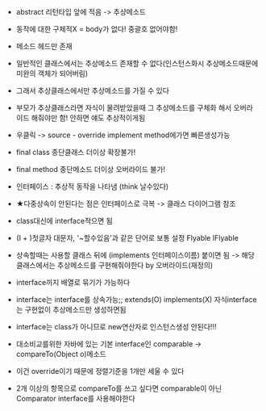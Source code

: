 - abstract 리턴타입 앞에 적음 -> 추상메소드
- 동작에 대한 구체적X = body가 없다! 중괄호 없어야함!
- 메소드 헤드만 존재
- 일반적인 클래스에서는 추상메소드 존재할 수 없다(인스턴스화시 추상메소드때문에 미완의 객체가 되어버림)
- 그래서 추상클래스에서만 추상메소드를 가질 수 있다
- 부모가 추상클래스라면 자식이 물려받았을때 그 추상메소드를 구체화 해서 오버라이드 해줘야만 함! 안하면 얘도 추상적이게됨
- 우클릭 -> source - override implement method에가면 빠른생성가능

- final class 종단클래스 더이상 확장불가!
- final method 종단메소드 더이상 오버라이드 불가!

- 인터페이스 : 추상적 동작을 나타냄 (think 날수있다)
- ★다중상속이 안된다는 점은 인터페이스로 극복 -> 클래스 다이어그램 참조
- class대신에 interface적으면 됨
- (I + )첫글자 대문자, '~할수있음'과 같은 단어로 보통 설정 Flyable IFlyable
- 상속할때는 사용할 클래스 뒤에 (implements 인터페이스이름) 붙이면 됨
-> 해당 클래스에서는 추상메소드를 구현해줘야한다 by 오버라이드(재정의)
- interface끼지 배열로 묶기가 가능하다
- interface는 interface를 상속가능;; extends(O) implements(X) 자식interface는 구현없이 추상메소드만 생성하면됨
- interface는 class가 아니므로 new연산자로 인스턴스생성 안된다!!!

- 대소비교를위한 자바에 있는 기본 interface인 comparable -> compareTo(Object o)메소드
- 이건 override이기 때문에 정렬기준을 1개만 세울 수 있다

- 2개 이상의 항목으로 compareTo를 쓰고 싶다면 comparable이 아닌  Comparator interface를 사용해야한다